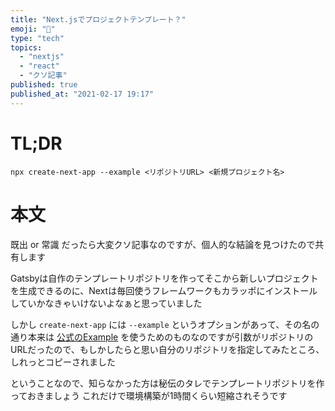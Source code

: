 ```yaml
---
title: "Next.jsでプロジェクトテンプレート？"
emoji: "💭"
type: "tech"
topics:
  - "nextjs"
  - "react"
  - "クソ記事"
published: true
published_at: "2021-02-17 19:17"
---
```


# TL;DR
`npx create-next-app --example <リポジトリURL> <新規プロジェクト名>`

# 本文
既出 or 常識 だったら大変クソ記事なのですが、個人的な結論を見つけたので共有します

Gatsbyは自作のテンプレートリポジトリを作ってそこから新しいプロジェクトを生成できるのに、Nextは毎回使うフレームワークもカラッポにインストールしていかなきゃいけないよなぁと思っていました

しかし `create-next-app` には `--example` というオプションがあって、その名の通り本来は [公式のExample](https://github.com/vercel/next.js/tree/canary/examples) を使うためのものなのですが引数がリポジトリのURLだったので、もしかしたらと思い自分のリポジトリを指定してみたところ、しれっとコピーされました

ということなので、知らなかった方は秘伝のタレでテンプレートリポジトリを作っておきましょう
これだけで環境構築が1時間くらい短縮されそうです